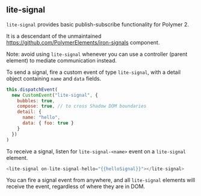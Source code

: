 
<!-- [![Build status](https://travis-ci.org/PolymerElements/lite-signal.svg?branch=master)](https://travis-ci.org/PolymerElements/lite-signal) -->

<!-- _[Demo and API docs](https://elements.polymer-project.org/elements/lite-signal)_ -->


## lite-signal

`lite-signal` provides basic publish-subscribe functionality for Polymer 2.

It is a descendant of the unmaintained https://github.com/PolymerElements/iron-signals component.

Note: avoid using `lite-signal` whenever you can use
a controller (parent element) to mediate communication
instead.

To send a signal, fire a custom event of type `lite-signal`, with
a detail object containing `name` and `data` fields.

```javascript
this.dispatchEvent(
  new CustomEvent("lite-signal", {
    bubbles: true,
    compose: true, // to cross Shadow DOM boundaries
    detail: {
      name: "hello",
      data: { foo: true }
    }
  })
)
```

To receive a signal, listen for `lite-signal-<name>` event on a
`lite-signal` element.

```javascript
<lite-signal on-lite-signal-hello="{{helloSignal}}"></lite-signal>
```

You can fire a signal event from anywhere, and all
`lite-signal` elements will receive the event, regardless
of where they are in DOM.
